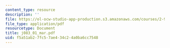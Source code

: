 ```yaml
---
content_type: resource
description: ''
file: https://ol-ocw-studio-app-production.s3.amazonaws.com/courses/2-997-decision-making-in-large-scale-systems-spring-2004/f5a51ab27fc57ae434c24a0ba6cc7548_j083_01_mar.pdf
file_type: application/pdf
resourcetype: Document
title: j083_01_mar.pdf
uid: f5a51ab2-7fc5-7ae4-34c2-4a0ba6cc7548
---
```

